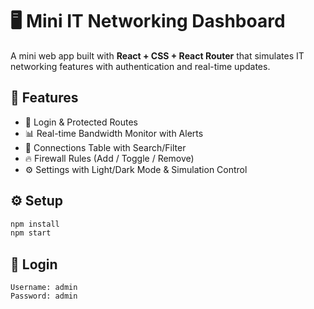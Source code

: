 # 🖥️ Mini IT Networking Dashboard

A mini web app built with **React + CSS + React Router** that simulates IT networking features with authentication and real-time updates.  

## 🚀 Features
- 🔐 Login & Protected Routes  
- 📊 Real-time Bandwidth Monitor with Alerts  
- 🔗 Connections Table with Search/Filter  
- 🔥 Firewall Rules (Add / Toggle / Remove)  
- ⚙️ Settings with Light/Dark Mode & Simulation Control  

## ⚙️ Setup
```bash
npm install
npm start
```

## 🔑 Login
```
Username: admin
Password: admin
```
